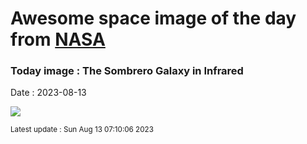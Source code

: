 
# Awesome space image of the day from [NASA](https://api.nasa.gov/)

### Today image : The Sombrero Galaxy in Infrared
Date : 2023-08-13

![](https://apod.nasa.gov/apod/image/2308/sombrero_spitzer_1080.jpg)

<small>Latest update : Sun Aug 13 07:10:06 2023</small>
        